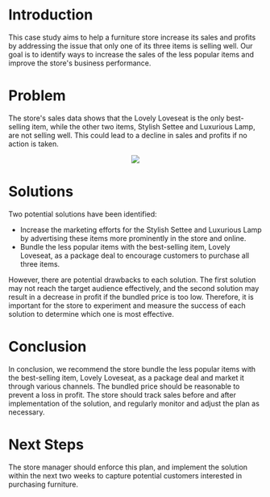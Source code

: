 # Introduction

This case study aims to help a furniture store increase its sales and profits by addressing the issue that only one of its three items is selling well. Our goal is to identify ways to increase the sales of the less popular items and improve the store's business performance.

# Problem

The store's sales data shows that the Lovely Loveseat is the only best-selling item, while the other two items, Stylish Settee and Luxurious Lamp, are not selling well. This could lead to a decline in sales and profits if no action is taken.

<p align="center">
  <img src="https://user-images.githubusercontent.com/115745200/224507013-bdba2b25-84f0-4694-8ca0-4ffb3b5ea598.png">
</p>

# Solutions

Two potential solutions have been identified:

- Increase the marketing efforts for the Stylish Settee and Luxurious Lamp by advertising these items more prominently in the store and online.
- Bundle the less popular items with the best-selling item, Lovely Loveseat, as a package deal to encourage customers to purchase all three items.

However, there are potential drawbacks to each solution. The first solution may not reach the target audience effectively, and the second solution may result in a decrease in profit if the bundled price is too low. Therefore, it is important for the store to experiment and measure the success of each solution to determine which one is most effective.

# Conclusion

In conclusion, we recommend the store bundle the less popular items with the best-selling item, Lovely Loveseat, as a package deal and market it through various channels. The bundled price should be reasonable to prevent a loss in profit. The store should track sales before and after implementation of the solution, and regularly monitor and adjust the plan as necessary.

# Next Steps

The store manager should enforce this plan, and implement the solution within the next two weeks to capture potential customers interested in purchasing furniture.

